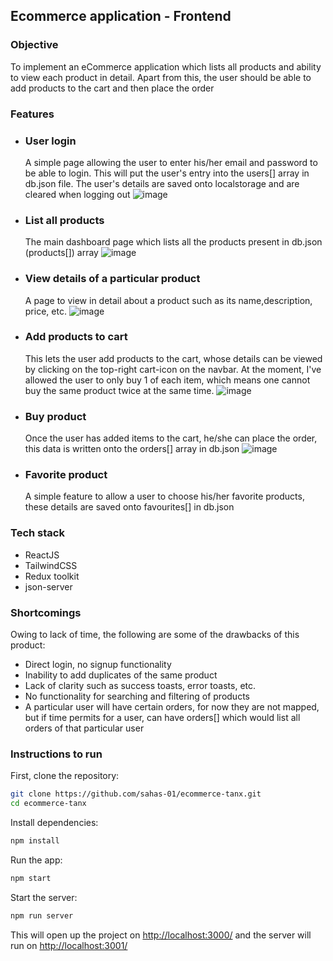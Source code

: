 ## Ecommerce application - Frontend

### Objective
To implement an eCommerce application which lists all products and ability to view each product in detail. Apart from this, the user should be able to add products to the cart and then place the order


### Features
- ### User login
  A simple page allowing the user to enter his/her email and password to be able to login. This will put the user's entry into the users[] array in db.json file. The user's details are saved onto localstorage and are cleared when logging out
![image](https://github.com/sahas-01/ecommerce-tanx/assets/72225300/d95dd339-697d-4ba2-8cbf-d9dc8b4a87e9)

- ### List all products
  The main dashboard page which lists all the products present in db.json (products[]) array
![image](https://github.com/sahas-01/ecommerce-tanx/assets/72225300/0e72cffc-3dc5-400d-af70-a34e80047fe2)
- ### View details of a particular product
  A page to view in detail about a product such as its name,description, price, etc.
![image](https://github.com/sahas-01/ecommerce-tanx/assets/72225300/e7f8f176-d7b5-4873-94bb-296bc4a98ff3)
- ### Add products to cart
  This lets the user add products to the cart, whose details can be viewed by clicking on the top-right cart-icon on the navbar. At the moment, I've allowed the user to only buy 1 of each item, which means one cannot buy the same product twice at the same time.
![image](https://github.com/sahas-01/ecommerce-tanx/assets/72225300/65515ca1-6b4b-4626-9e35-7b971f4f9b9c)
- ### Buy product
  Once the user has added items to the cart, he/she can place the order, this data is written onto the orders[] array in db.json
  ![image](https://github.com/sahas-01/ecommerce-tanx/assets/72225300/d2a629ff-1b3c-4e77-ab87-7a738d4e51fd)
- ### Favorite product
  A simple feature to allow a user to choose his/her favorite products, these details are saved onto favourites[] in db.json


### Tech stack
- ReactJS
- TailwindCSS
- Redux toolkit
- json-server

### Shortcomings
Owing to lack of time, the following are some of the drawbacks of this product:
- Direct login, no signup functionality
- Inability to add duplicates of the same product
- Lack of clarity such as success toasts, error toasts, etc.
- No functionality for searching and filtering of products
- A particular user will have certain orders, for now they are not mapped, but if time permits for a user, can have orders[] which would list all orders of that particular user


### Instructions to run

First, clone the repository:
```bash
git clone https://github.com/sahas-01/ecommerce-tanx.git
cd ecommerce-tanx
```

Install dependencies:
```bash
npm install
```

Run the app:
```bash
npm start
```

Start the server:
```bash
npm run server
```

This will open up the project on <a href="">http://localhost:3000/</a> and the server will run on <a href="">http://localhost:3001/</a>
